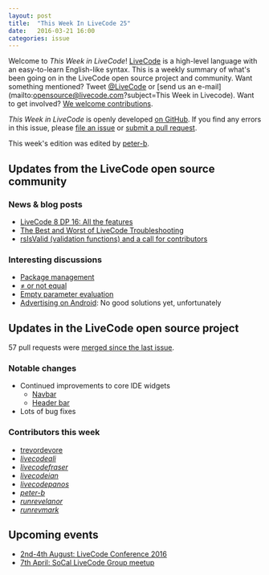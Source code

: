 ```yaml
---
layout: post
title:  "This Week In LiveCode 25"
date:   2016-03-21 16:00
categories: issue
---
```


Welcome to *This Week in LiveCode*!  [LiveCode](https://livecode.com/) is a high-level language with an easy-to-learn English-like syntax.  This is a weekly summary of what's been going on in the LiveCode open source project and community.  Want something mentioned?  Tweet [@LiveCode](https://twitter.com/LiveCode) or [send us an e-mail](mailto:opensource@livecode.com?subject=This Week in Livecode).  Want to get involved?  [We welcome contributions](https://github.com/livecode/livecode).

*This Week in LiveCode* is openly developed [on GitHub](https://github.com/livecode/this-week-in-livecode).  If you find any errors in this issue, please [file an issue](https://github.com/livecode/this-week-in-livecode/issues) or [submit a pull request](https://github.com/livecode/this-week-in-livecode/pulls).

This week's edition was edited by [peter-b](https://github.com/peter-b).

## Updates from the LiveCode open source community

### News & blog posts

* [LiveCode 8 DP 16: All the features](https://livecode.com/livecode-8-dp-16-all-the-features/)
* [The Best and Worst of LiveCode Troubleshooting](http://learninglivecode.blogspot.co.uk/2016/03/the-best-and-worst-of-livecode.html)
* [rsIsValid (validation functions) and a call for contributors](http://forums.livecode.com/viewtopic.php?f=16&t=26653)

### Interesting discussions

* [Package management](http://thread.gmane.org/gmane.comp.ide.revolution.user/224077)
* [≠ or not equal](http://thread.gmane.org/gmane.comp.ide.revolution.user/223963)
* [Empty parameter evaluation](http://forums.livecode.com/viewtopic.php?f=104&t=26826)
* [Advertising on Android](http://forums.livecode.com/viewtopic.php?f=53&t=26794): No good solutions yet, unfortunately

## Updates in the LiveCode open source project

57 pull requests were [merged since the last issue](https://github.com/search?l=&o=asc&s=created&type=Issues&utf8=%E2%9C%93&q=org%3Alivecode+is%3Apublic+is%3Apr+is%3Amerged+merged%3A2016-03-14..2016-03-20).

### Notable changes

* Continued improvements to core IDE widgets
  * [Navbar](https://github.com/livecode/livecode/pull/3720)
  * [Header bar](https://github.com/livecode/livecode/pull/3726)
* Lots of bug fixes

### Contributors this week

* [trevordevore](https://github.com/trevordevore)
* *[livecodeali](https://github.com/livecodeali)*
* *[livecodefraser](https://github.com/livecodefraser)*
* *[livecodeian](https://github.com/livecodeian)*
* *[livecodepanos](https://github.com/livecodepanos)*
* *[peter-b](https://github.com/peter-b)*
* *[runrevelanor](https://github.com/runrevelanor)*
* *[runrevmark](https://github.com/runrevmark)*

## Upcoming events

* [2nd-4th August: LiveCode Conference 2016](https://livecode.com/edinburgh-2016/)
* [7th April: SoCal LiveCode Group meetup](http://forums.livecode.com/viewtopic.php?f=50&t=26808)
